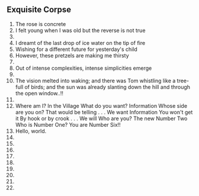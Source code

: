 ## Exquisite Corpse
1. The rose is concrete
2. I felt young when I was old but the reverse is not true
3.
4. I dreamt of the last drop of ice water on the tip of fire
5. Wishing for a different future for yesterday's child
6. However, these pretzels are making me thirsty
7.
8. Out of intense complexities, intense simplicities emerge
9.
10. The vision melted into waking; and there was Tom whistling like a tree-full of birds; and the sun was already slanting down the hill and through the open window..!!
11.
12. Where am I? In the Village What do you want? Information Whose side are you on? That would be telling . . . We want Information You won't get it By hook or by crook . . . We will Who are you? The new Number Two Who is Number One? You are Number Six!!
11. Hello, world. 
12.
13.
14.
15.
16.
17.
18.
19.
20.
